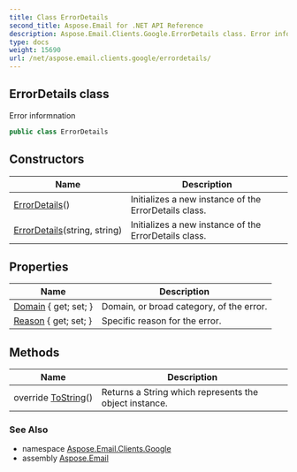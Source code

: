 ```yaml
---
title: Class ErrorDetails
second_title: Aspose.Email for .NET API Reference
description: Aspose.Email.Clients.Google.ErrorDetails class. Error informnation
type: docs
weight: 15690
url: /net/aspose.email.clients.google/errordetails/
---
```

## ErrorDetails class

Error informnation

```csharp
public class ErrorDetails
```

## Constructors

| Name | Description |
| --- | --- |
| [ErrorDetails](errordetails/#constructor)() | Initializes a new instance of the ErrorDetails class. |
| [ErrorDetails](errordetails/#constructor_1)(string, string) | Initializes a new instance of the ErrorDetails class. |

## Properties

| Name | Description |
| --- | --- |
| [Domain](../../aspose.email.clients.google/errordetails/domain/) { get; set; } | Domain, or broad category, of the error. |
| [Reason](../../aspose.email.clients.google/errordetails/reason/) { get; set; } | Specific reason for the error. |

## Methods

| Name | Description |
| --- | --- |
| override [ToString](../../aspose.email.clients.google/errordetails/tostring/)() | Returns a String which represents the object instance. |

### See Also

* namespace [Aspose.Email.Clients.Google](../../aspose.email.clients.google/)
* assembly [Aspose.Email](../../)


